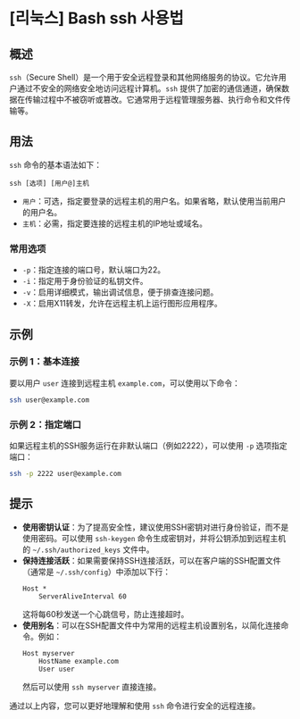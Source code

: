 # [리눅스] Bash ssh 사용법

## 概述
`ssh`（Secure Shell）是一个用于安全远程登录和其他网络服务的协议。它允许用户通过不安全的网络安全地访问远程计算机。`ssh` 提供了加密的通信通道，确保数据在传输过程中不被窃听或篡改。它通常用于远程管理服务器、执行命令和文件传输等。

## 用法
`ssh` 命令的基本语法如下：
```
ssh [选项] [用户@]主机
```
- `用户`：可选，指定要登录的远程主机的用户名。如果省略，默认使用当前用户的用户名。
- `主机`：必需，指定要连接的远程主机的IP地址或域名。

### 常用选项
- `-p`：指定连接的端口号，默认端口为22。
- `-i`：指定用于身份验证的私钥文件。
- `-v`：启用详细模式，输出调试信息，便于排查连接问题。
- `-X`：启用X11转发，允许在远程主机上运行图形应用程序。

## 示例
### 示例 1：基本连接
要以用户 `user` 连接到远程主机 `example.com`，可以使用以下命令：
```bash
ssh user@example.com
```

### 示例 2：指定端口
如果远程主机的SSH服务运行在非默认端口（例如2222），可以使用 `-p` 选项指定端口：
```bash
ssh -p 2222 user@example.com
```

## 提示
- **使用密钥认证**：为了提高安全性，建议使用SSH密钥对进行身份验证，而不是使用密码。可以使用 `ssh-keygen` 命令生成密钥对，并将公钥添加到远程主机的 `~/.ssh/authorized_keys` 文件中。
- **保持连接活跃**：如果需要保持SSH连接活跃，可以在客户端的SSH配置文件（通常是 `~/.ssh/config`）中添加以下行：
  ```
  Host *
      ServerAliveInterval 60
  ```
  这将每60秒发送一个心跳信号，防止连接超时。
- **使用别名**：可以在SSH配置文件中为常用的远程主机设置别名，以简化连接命令。例如：
  ```
  Host myserver
      HostName example.com
      User user
  ```
  然后可以使用 `ssh myserver` 直接连接。

通过以上内容，您可以更好地理解和使用 `ssh` 命令进行安全的远程连接。